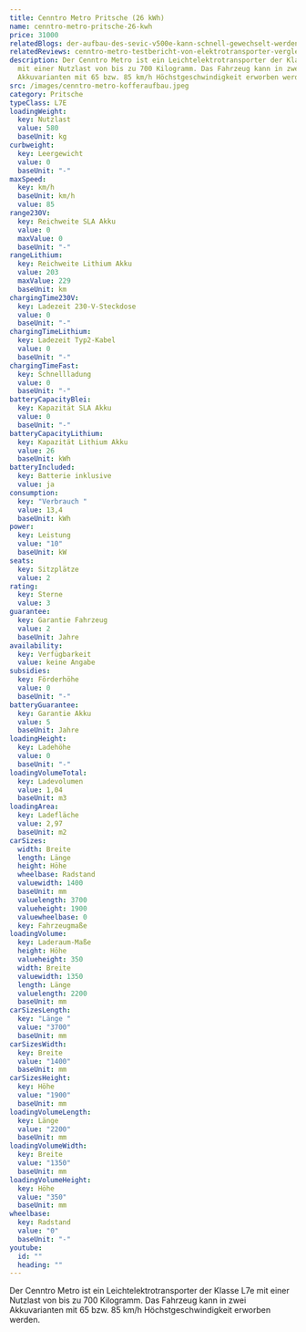 ```yaml
---
title: Cenntro Metro Pritsche (26 kWh)
name: cenntro-metro-pritsche-26-kwh
price: 31000
relatedBlogs: der-aufbau-des-sevic-v500e-kann-schnell-gewechselt-werden
relatedReviews: cenntro-metro-testbericht-von-elektrotransporter-vergleich
description: Der Cenntro Metro ist ein Leichtelektrotransporter der Klasse L7e
  mit einer Nutzlast von bis zu 700 Kilogramm. Das Fahrzeug kann in zwei
  Akkuvarianten mit 65 bzw. 85 km/h Höchstgeschwindigkeit erworben werden.
src: /images/cenntro-metro-kofferaufbau.jpeg
category: Pritsche
typeClass: L7E
loadingWeight:
  key: Nutzlast
  value: 580
  baseUnit: kg
curbweight:
  key: Leergewicht
  value: 0
  baseUnit: "-"
maxSpeed:
  key: km/h
  baseUnit: km/h
  value: 85
range230V:
  key: Reichweite SLA Akku
  value: 0
  maxValue: 0
  baseUnit: "-"
rangeLithium:
  key: Reichweite Lithium Akku
  value: 203
  maxValue: 229
  baseUnit: km
chargingTime230V:
  key: Ladezeit 230-V-Steckdose
  value: 0
  baseUnit: "-"
chargingTimeLithium:
  key: Ladezeit Typ2-Kabel
  value: 0
  baseUnit: "-"
chargingTimeFast:
  key: Schnellladung
  value: 0
  baseUnit: "-"
batteryCapacityBlei:
  key: Kapazität SLA Akku
  value: 0
  baseUnit: "-"
batteryCapacityLithium:
  key: Kapazität Lithium Akku
  value: 26
  baseUnit: kWh
batteryIncluded:
  key: Batterie inklusive
  value: ja
consumption:
  key: "Verbrauch "
  value: 13,4
  baseUnit: kWh
power:
  key: Leistung
  value: "10"
  baseUnit: kW
seats:
  key: Sitzplätze
  value: 2
rating:
  key: Sterne
  value: 3
guarantee:
  key: Garantie Fahrzeug
  value: 2
  baseUnit: Jahre
availability:
  key: Verfügbarkeit
  value: keine Angabe
subsidies:
  key: Förderhöhe
  value: 0
  baseUnit: "-"
batteryGuarantee:
  key: Garantie Akku
  value: 5
  baseUnit: Jahre
loadingHeight:
  key: Ladehöhe
  value: 0
  baseUnit: "-"
loadingVolumeTotal:
  key: Ladevolumen
  value: 1,04
  baseUnit: m3
loadingArea:
  key: Ladefläche
  value: 2,97
  baseUnit: m2
carSizes:
  width: Breite
  length: Länge
  height: Höhe
  wheelbase: Radstand
  valuewidth: 1400
  baseUnit: mm
  valuelength: 3700
  valueheight: 1900
  valuewheelbase: 0
  key: Fahrzeugmaße
loadingVolume:
  key: Laderaum-Maße
  height: Höhe
  valueheight: 350
  width: Breite
  valuewidth: 1350
  length: Länge
  valuelength: 2200
  baseUnit: mm
carSizesLength:
  key: "Länge "
  value: "3700"
  baseUnit: mm
carSizesWidth:
  key: Breite
  value: "1400"
  baseUnit: mm
carSizesHeight:
  key: Höhe
  value: "1900"
  baseUnit: mm
loadingVolumeLength:
  key: Länge
  value: "2200"
  baseUnit: mm
loadingVolumeWidth:
  key: Breite
  value: "1350"
  baseUnit: mm
loadingVolumeHeight:
  key: Höhe
  value: "350"
  baseUnit: mm
wheelbase:
  key: Radstand
  value: "0"
  baseUnit: "-"
youtube:
  id: ""
  heading: ""
---
```

Der Cenntro Metro ist ein Leichtelektrotransporter der Klasse L7e mit einer Nutzlast von bis zu 700 Kilogramm. Das Fahrzeug kann in zwei Akkuvarianten mit 65 bzw. 85 km/h Höchstgeschwindigkeit erworben werden.